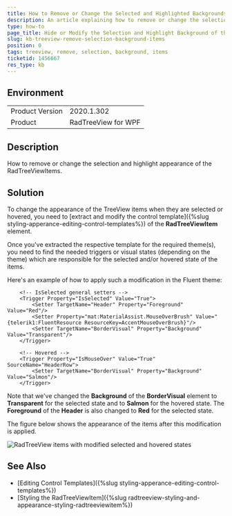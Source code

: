```yaml
---
title: How to Remove or Change the Selected and Highlighted Backgrounds of the RadTreeViewItems
description: An article explaining how to remove or change the selection and mouse-over backgrounds of the RadTreeViewItems.
type: how-to
page_title: Hide or Modify the Selection and Highlight Background of the TreeView Items
slug: kb-treeview-remove-selection-background-items
position: 0
tags: treeview, remove, selection, background, items
ticketid: 1456667
res_type: kb
---
```


## Environment
<table>
	<tbody>
		<tr>
			<td>Product Version</td>
			<td>2020.1.302</td>
		</tr>
		<tr>
			<td>Product</td>
			<td>RadTreeView for WPF</td>
		</tr>
	</tbody>
</table>

## Description

How to remove or change the selection and highlight appearance of the RadTreeViewItems.

## Solution

To change the appearance of the TreeView items when they are selected or hovered, you need to [extract and modify the control template]({%slug styling-apperance-editing-control-templates%}) of the **RadTreeViewItem** element. 

Once you've extracted the respective template for the required theme(s), you need to find the needed triggers or visual states (depending on the theme) which are responsible for the selected and/or hovered state of the items.

Here's an example of how to apply such a modification in the Fluent theme:



```XAML
	<!-- IsSelected general setters -->
	<Trigger Property="IsSelected" Value="True">
		<Setter TargetName="Header" Property="Foreground" Value="Red"/>
		<Setter Property="mat:MaterialAssist.MouseOverBrush" Value="{telerik1:FluentResource ResourceKey=AccentMouseOverBrush}"/>
		<Setter TargetName="BorderVisual" Property="Background" Value="Transparent"/>
	</Trigger>

	<!-- Hovered -->
	<Trigger Property="IsMouseOver" Value="True" SourceName="HeaderRow">
		<Setter TargetName="BorderVisual" Property="Background" Value="Salmon"/>
	</Trigger>
```

Note that we've changed the **Background** of the **BorderVisual** element to **Transparent** for the selected state and to **Salmon** for the hovered state. The **Foreground** of the **Header** is also changed to **Red** for the selected state.

The figure below shows the appearance of the items after this modification is applied.

![RadTreeView items with modified selected and hovered states](images/kb-treeview-remove-selection-background-items-1.png)

## See Also
* [Editing Control Templates]({%slug styling-apperance-editing-control-templates%})
* [Styling the RadTreeViewItem]({%slug radtreeview-styling-and-appearance-styling-radtreeviewitem%})
